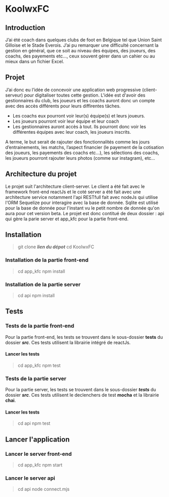 # KoolwxFC

## Introduction
J’ai été coach dans quelques clubs de foot en Belgique tel que Union Saint Gilloise et le Stade Everois. J’ai pu remarquer une difficulté concernant la gestion en général, que ce soit au niveau des équipes, des joueurs, des coachs, des payements etc…, ceux souvent gérer dans un cahier ou au mieux dans un fichier Excel.

## Projet
J’ai donc eu l’idée de concevoir une application web progressive (client-serveur) pour digitaliser toutes cette gestion. L'idée est d'avoir des gestionnaires du club, les joueurs et les coachs auront donc un compte avec des accès différents pour leurs diffirentes tâches.
* Les coachs eux pourront voir leur(s) équipe(s) et leurs joueurs.
* Les joueurs pourront voir leur équipe et leur coach
* Les gestionnaires auront accès à tout. Ils pourront donc voir les différentes équipes avec leur coach, les joueurs inscrits.

A terme, le but serait de rajouter des fonctionnalités comme les jours d’entrainements, les matchs, l’aspect financier (le payement de la cotisation des joueurs, les payements des coachs etc…), les sélections des coachs, les joueurs pourront rajouter leurs photos (comme sur instagram), etc…

## Architecture du projet
Le projet suit l'architecture client-server. Le client a été fait avec le framework front-end reactJs et le coté server a été fait avec une architecture service notamment l'api RESTfull fait avec nodeJs qui utilise l'ORM Sequelize pour interagire avec la base de donnée. Sqlite est utilisé pour la base de donnée pour l'instant vu le petit nombre de donnée qu'on aura pour cet version beta.
Le projet est donc contitué de deux dossier : api qui gère la parie server et app_kfc pour la partie front-end.

## Installation
> git clone ***lien du dépot***
> cd KoolwxFC

### Installation de la partie front-end
> cd app_kfc
> npm install

### Installation de la partie server
> cd api
> npm install

## Tests

### Tests de la partie front-end
Pour la partie front-end, les tests se trouvent dans le sous-dossier __tests__ du dossier ***src***. Ces tests utilisent la librairie intégré de reactJs.

#### Lancer les tests
> cd app_kfc
> npm test

### Tests de la partie server
Pour la partie server, les tests se trouvent dans le sous-dossier ***tests*** du dossier ***src***. Ces tests utilisent le declenchers de test **mocha** et la librairie **chai**.

#### Lancer les tests
> cd api
> npm test

## Lancer l'application

### Lancer le server front-end
> cd app_kfc
> npm start

### Lancer le server api
> cd api
> node connect.mjs